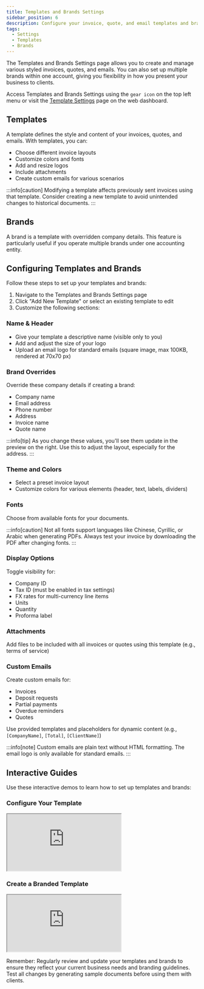 ```yaml
---
title: Templates and Brands Settings
sidebar_position: 6
description: Configure your invoice, quote, and email templates and brands in Fiskl
tags:
  - Settings
  - Templates
  - Brands
---
```


The Templates and Brands Settings page allows you to create and manage various styled invoices, quotes, and emails. You can also set up multiple brands within one account, giving you flexibility in how you present your business to clients.

Access Templates and Brands Settings using the `gear icon` on the top left menu or visit the [Template Settings](https://sandbox.fiskl.ca/templates) page on the web dashboard.

## Templates

A template defines the style and content of your invoices, quotes, and emails. With templates, you can:

- Choose different invoice layouts
- Customize colors and fonts
- Add and resize logos
- Include attachments
- Create custom emails for various scenarios

:::info[caution]
Modifying a template affects previously sent invoices using that template. Consider creating a new template to avoid unintended changes to historical documents.
:::

## Brands

A brand is a template with overridden company details. This feature is particularly useful if you operate multiple brands under one accounting entity.

## Configuring Templates and Brands

Follow these steps to set up your templates and brands:

1. Navigate to the Templates and Brands Settings page
2. Click "Add New Template" or select an existing template to edit
3. Customize the following sections:

### Name & Header
- Give your template a descriptive name (visible only to you)
- Add and adjust the size of your logo
- Upload an email logo for standard emails (square image, max 100KB, rendered at 70x70 px)

### Brand Overrides
Override these company details if creating a brand:
- Company name
- Email address
- Phone number
- Address
- Invoice name
- Quote name

:::info[tip]
As you change these values, you'll see them update in the preview on the right. Use this to adjust the layout, especially for the address.
:::

### Theme and Colors
- Select a preset invoice layout
- Customize colors for various elements (header, text, labels, dividers)

### Fonts
Choose from available fonts for your documents.

:::info[caution]
Not all fonts support languages like Chinese, Cyrillic, or Arabic when generating PDFs. Always test your invoice by downloading the PDF after changing fonts.
:::

### Display Options
Toggle visibility for:
- Company ID
- Tax ID (must be enabled in tax settings)
- FX rates for multi-currency line items
- Units
- Quantity
- Proforma label

### Attachments
Add files to be included with all invoices or quotes using this template (e.g., terms of service)

### Custom Emails
Create custom emails for:
- Invoices
- Deposit requests
- Partial payments
- Overdue reminders
- Quotes

Use provided templates and placeholders for dynamic content (e.g., `[CompanyName]`, `[Total]`, `[ClientName]`)

:::info[note]
Custom emails are plain text without HTML formatting. The email logo is only available for standard emails.
:::

## Interactive Guides

Use these interactive demos to learn how to set up templates and brands:

### Configure Your Template
<div style={{ position: 'relative', paddingBottom: '56.25%', height: 0, width: '100%' }}>
  <iframe
    style={{ position: 'absolute', top: 0, left: 0, width: '100%', height: '100%', border: 0 }}
    src="https://demo.fiskl.com/e/clz9jx3mf0030l30d73gjxbhl/tour"
    allowFullScreen
    webkitallowfullscreen="true"
    mozallowfullscreen="true"
    allowtransparency="true"
  ></iframe>
</div>

### Create a Branded Template
<div style={{ position: 'relative', paddingBottom: '56.25%', height: 0, width: '100%' }}>
  <iframe
    style={{ position: 'absolute', top: 0, left: 0, width: '100%', height: '100%', border: 0 }}
    src="https://demo.fiskl.com/share/clzazu9qj0007ie0c8f76kk8r/tour"
    allowFullScreen
    webkitallowfullscreen="true"
    mozallowfullscreen="true"
    allowtransparency="true"
  ></iframe>
</div>

Remember: Regularly review and update your templates and brands to ensure they reflect your current business needs and branding guidelines. Test all changes by generating sample documents before using them with clients.